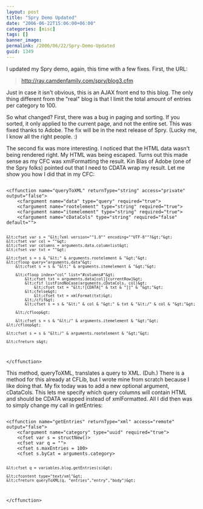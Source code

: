 ```yaml
---
layout: post
title: "Spry Demo Updated"
date: "2006-06-22T15:06:00+06:00"
categories: [misc]
tags: []
banner_image: 
permalink: /2006/06/22/Spry-Demo-Updated
guid: 1349
---
```


I updated my Spry demo, again, this time with a few fixes. First, the URL: 

<blockquote>
<a href="http://ray.camdenfamily.com/spry/blog3.cfm">http://ray.camdenfamily.com/spry/blog3.cfm</a>
</blockquote>

Just in case it isn't obvious, this is an AJAX front end to this blog. The only thing different from the "real" blog is that I limit the total amount of entries per category to 100.
<!--more-->
So what changed? First, there was a bug in paging and sorting. If you sorted, it only applied to the current page, and not the entire set. This was fixed thanks to Adobe. The fix will be in the next release of Spry. (Lucky me, I know all the right people. :)

The second fix was more interesting. I noticed that the HTML data wasn't being rendered right. My HTML was being escaped. Turns out this made sense as my CFC was xmlFormatting the result. Kin Blas of Adobe (one of the Spry folks) pointed out that I need to CDATA wrap my result. Let me show you how I did that in my CFC:

<code>
&lt;cffunction name="queryToXML" returnType="string" access="private" output="false"&gt;
	&lt;cfargument name="data" type="query" required="true"&gt;
	&lt;cfargument name="rootelement" type="string" required="true"&gt;
	&lt;cfargument name="itemelement" type="string" required="true"&gt;
	&lt;cfargument name="cDataCols" type="string" required="false" default=""&gt;
	
	&lt;cfset var s = "&lt;?xml version=""1.0"" encoding=""UTF-8""?&gt;"&gt;
	&lt;cfset var col = ""&gt;
	&lt;cfset var columns = arguments.data.columnlist&gt;
	&lt;cfset var txt = ""&gt;
	
	&lt;cfset s = s & "&lt;" & arguments.rootelement & "&gt;"&gt;
	&lt;cfloop query="arguments.data"&gt;
		&lt;cfset s = s & "&lt;" & arguments.itemelement & "&gt;"&gt;

		&lt;cfloop index="col" list="#columns#"&gt;
			&lt;cfset txt = arguments.data[col][currentRow]&gt;
			&lt;cfif listFindNoCase(arguments.cDataCols, col)&gt;
				&lt;cfset txt = "&lt;![CDATA[" & txt & "]]" & "&gt;"&gt;
			&lt;cfelse&gt;
				&lt;cfset txt = xmlFormat(txt)&gt;
			&lt;/cfif&gt;
			&lt;cfset s = s & "&lt;" & col & "&gt;" & txt & "&lt;/" & col & "&gt;"&gt;

		&lt;/cfloop&gt;
		
		&lt;cfset s = s & "&lt;/" & arguments.itemelement & "&gt;"&gt;
	&lt;/cfloop&gt;
	
	&lt;cfset s = s & "&lt;/" & arguments.rootelement & "&gt;"&gt;
	
	&lt;cfreturn s&gt;
&lt;/cffunction&gt;
</code>

This method, queryToXML, translates a query to XML. (Duh.) There is a method for this already at CFLib, but I wrote mine from scratch because I like doing that. My fix today was to add a new optional argument, cDataCols. This lets me specify which query columns will contain HTML and should be CDATA wrapped instead of xmlFormatted. All I did then was to simply change my call in getEntries:

<code>
&lt;cffunction name="getEntries" returnType="xml" access="remote" output="false"&gt;
	&lt;cfargument name="category" type="uuid" required="true"&gt;
	&lt;cfset var s = structNew()&gt;
	&lt;cfset var q = ""&gt;
	&lt;cfset s.maxEntries = 100&gt;
	&lt;cfset s.byCat = arguments.category&gt;
	
	&lt;cfset q = variables.blog.getEntries(s)&gt;

	&lt;cfcontent type="text/xml"&gt;	
	&lt;cfreturn queryToXML(q, "entries","entry","body")&gt;
&lt;/cffunction&gt;
</code>
